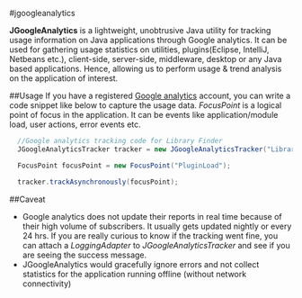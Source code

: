 #jgoogleanalytics

**JGoogleAnalytics** is a lightweight, unobtrusive Java utility for tracking usage information on Java applications through Google analytics. It can be used for gathering usage statistics on utilities, plugins(Eclipse, IntelliJ, Netbeans etc.), client-side, server-side, middleware, desktop or any Java based applications. Hence, allowing us to perform usage & trend analysis on the application of interest.

##Usage
If you have a registered [Google analytics](http://www.google.com/analytics) account, you can write a code snippet like below to capture the usage data. *FocusPoint* is a logical point of focus in the application. It can be events like application/module load, user actions, error events etc.

```java
  //Google analytics tracking code for Library Finder
  JGoogleAnalyticsTracker tracker = new JGoogleAnalyticsTracker("Library Finder","1.3.2","UA-2184000-1");

  FocusPoint focusPoint = new FocusPoint("PluginLoad");

  tracker.trackAsynchronously(focusPoint);
```

##Caveat
  * Google analytics does not update their reports in real time because of their high volume of subscribers. It usually gets updated nightly or every 24 hrs. If you are really curious to know if the tracking went fine, you can attach a *LoggingAdapter* to *JGoogleAnalyticsTracker* and see if you are seeing the success message.
  * JGoogleAnalytics would gracefully ignore errors and not collect statistics for the application running offline (without network connectivity)
